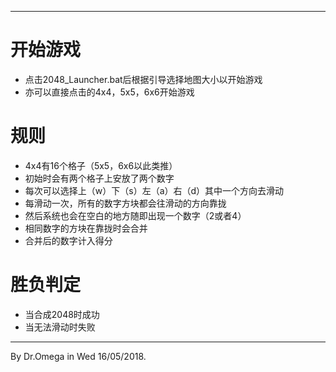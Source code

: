 ---

# 开始游戏

* 点击2048_Launcher.bat后根据引导选择地图大小以开始游戏
* 亦可以直接点击的4x4，5x5，6x6开始游戏

# 规则

* 4x4有16个格子（5x5，6x6以此类推）
* 初始时会有两个格子上安放了两个数字
* 每次可以选择上（w）下（s）左（a）右（d）其中一个方向去滑动
* 每滑动一次，所有的数字方块都会往滑动的方向靠拢
* 然后系统也会在空白的地方随即出现一个数字（2或者4）
* 相同数字的方块在靠拢时会合并
* 合并后的数字计入得分

# 胜负判定

* 当合成2048时成功
* 当无法滑动时失败

----

By Dr.Omega in  Wed  16/05/2018.
